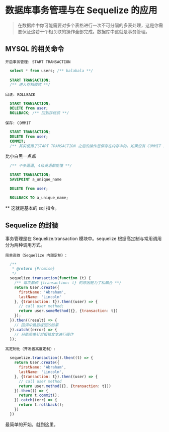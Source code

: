 # 数据库事务管理与在 Sequelize 的应用

> 在数据库中你可能需要对多个表格进行一次不可分隔的多表处理，这是你需要保证这若干个相关联的操作全部完成。数据库中这就是事务管理。

## MYSQL 的相关命令

`开启事务管理: START TRANSACTION`

```sql
  select * from users; /** balabala **/
  
  START TRANSACTION;
  /** 进入存档模式 **/
```

`回滚: ROLLBACK`

```sql
  START TRANSACTION;
  DELETE from user;
  ROLLBACK; /** 回到存档前 **/
```

`保存: COMMIT`

```sql
  START TRANSACTION;
  DELETE from user;
  COMMIT;
  /** 其实使用了START TRANSACTION 之后的操作是保存在内存中的，如果没有 COMMIT 操作并不会写到硬盘 **/
```

比小白黑一点点

```sql
  /** 不多逼逼, 4级英语都能懂 **/

  START TRANSACTION;
  SAVEPOINT a_unique_name

  DELETE from user;

  ROLLBACK TO a_unique_name;
```

** 这就是基本的 sql 指令。

## Sequelize 的封装

事务管理是在 Sequelize.transaction 模块中。sequelize 根据高定制与常用调用分为两种调用方式。

`简单高效（Sequelize 内部定制）`:

```js
  /**
   * @return {Promise}
   */
  sequelize.transaction(function (t) {
    /** 每次都传 {transaction: t} 的原因是为了松耦合 **/
    return User.create({
      firstName: 'Abraham',
      lastName: 'Lincoln'
    }, {transaction: t}).then((user) => {
      // call user method;
      return user.someMethod({}, {transaction: t})
    });
  }).then((result) => {
    // 回调中最后返回的结果
  }).catch((error) => {
    // 只能简单针对报错文本进行操作
  });
```

`高定制化（开发者高度定制）`:

```js
  sequelize.transaction().then((t) => {
    return User.create({
      firstName: 'Abraham',
      lastName: 'Lincoln',
    }, {transaction: t}).then((user) => {
      // call user method
      return user.method({}, {transaction: t}))
    }).then(() => {
      return t.commit();
    }).catch((err) => {
      return t.rollback();
    })
  })
```

最简单的开始，就到这里。
